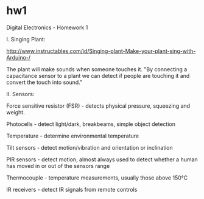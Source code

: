 # hw1
Digital Electronics - Homework 1



I. Singing Plant:

http://www.instructables.com/id/Singing-plant-Make-your-plant-sing-with-Arduino-/

The plant will make sounds when someone touches it.
"By connecting a capacitance sensor to a plant we can detect if people are touching it and convert the touch into sound."



II. Sensors:

Force sensitive resistor (FSR) - detects physical pressure, squeezing and weight.

Photocells - detect light/dark, breakbeams, simple object detection

Temperature - determine environmental temperature

Tilt sensors - detect motion/vibration and orientation or inclination

PIR sensors - detect motion, almost always used to detect whether a human has moved in or out of the sensors range

Thermocouple - temperature measurements, usually those above 150°C

IR receivers - detect IR signals from remote controls
